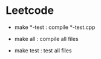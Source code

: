 # Leetcode

- make \*-test : compile \*-test.cpp

- make all : compile all files

- make test : test all files